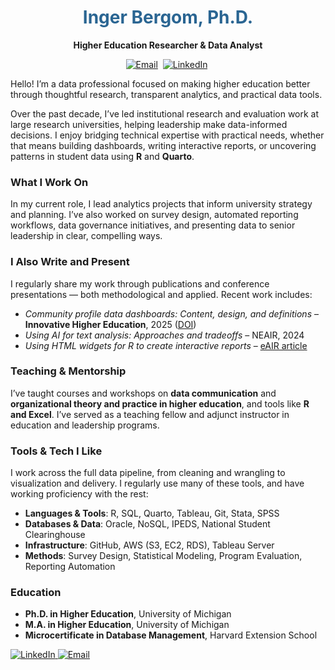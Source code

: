 <div align="center">
  <h1 style="color: #2a6592;">Inger Bergom, Ph.D.</h1>
  <p><strong>Higher Education Researcher & Data Analyst</strong></p>
</div>

<p align="center">
  <a href="mailto:ingerbergom@gmail.com"><img src="https://img.shields.io/badge/Email-2a6592?style=flat-square&logo=gmail&logoColor=white" alt="Email"/></a>&nbsp;
  <a href="https://www.linkedin.com/in/ingerbergom/"><img src="https://img.shields.io/badge/LinkedIn-2a6592?style=flat-square&logo=linkedin&logoColor=white" alt="LinkedIn"/></a>&nbsp;
</p>

Hello! I’m a data professional focused on making higher education better through thoughtful research, transparent analytics, and practical data tools.

Over the past decade, I’ve led institutional research and evaluation work at large research universities, helping leadership make data-informed decisions. I enjoy bridging technical expertise with practical needs, whether that means building dashboards, writing interactive reports, or uncovering patterns in student data using **R** and **Quarto**.

### What I Work On

In my current role, I lead analytics projects that inform university strategy and planning. I’ve also worked on survey design, automated reporting workflows, data governance initiatives, and presenting data to senior leadership in clear, compelling ways.

### I Also Write and Present

I regularly share my work through publications and conference presentations — both methodological and applied. Recent work includes:

- *Community profile data dashboards: Content, design, and definitions* – **Innovative Higher Education**, 2025 ([DOI](https://doi.org/10.1007/s10755-025-09809-w))  
- *Using AI for text analysis: Approaches and tradeoffs* – NEAIR, 2024  
- *Using HTML widgets for R to create interactive reports* – [eAIR article](https://www.airweb.org/article/2022/10/28/using-html-widgets-for-r-to-create-interactive-reports)  

### Teaching & Mentorship

I’ve taught courses and workshops on **data communication** and **organizational theory and practice in higher education**, and tools like **R and Excel**. I’ve served as a teaching fellow and adjunct instructor in education and leadership programs.

### Tools & Tech I Like

I work across the full data pipeline, from cleaning and wrangling to visualization and delivery. I regularly use many of these tools, and have working proficiency with the rest:

- **Languages & Tools**: R, SQL, Quarto, Tableau, Git, Stata, SPSS  
- **Databases & Data**: Oracle, NoSQL, IPEDS, National Student Clearinghouse  
- **Infrastructure**: GitHub, AWS (S3, EC2, RDS), Tableau Server  
- **Methods**: Survey Design, Statistical Modeling, Program Evaluation, Reporting Automation

### Education

- **Ph.D. in Higher Education**, University of Michigan
- **M.A. in Higher Education**, University of Michigan  
- **Microcertificate in Database Management**, Harvard Extension School

<p align="left">
  <a href="https://www.linkedin.com/in/ingerbergom/" target="_blank">
    <img src="https://img.shields.io/badge/LinkedIn-blue?logo=linkedin&logoColor=white" alt="LinkedIn" />
  </a>
  <a href="mailto:ingerbergom@gmail.com">
    <img src="https://img.shields.io/badge/Email-inbox-red?logo=gmail&logoColor=white" alt="Email" />
  </a>
</p>
